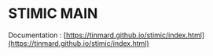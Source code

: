 # STIMIC MAIN

Documentation : [https://tinmard.github.io/stimic/index.html](https://tinmard.github.io/stimic/index.html)
